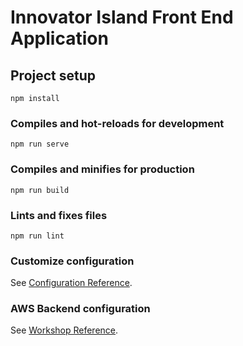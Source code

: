 # Innovator Island Front End Application

## Project setup
```
npm install
```

### Compiles and hot-reloads for development
```
npm run serve
```

### Compiles and minifies for production
```
npm run build
```

### Lints and fixes files
```
npm run lint
```

### Customize configuration
See [Configuration Reference](https://cli.vuejs.org/config/).

### AWS Backend configuration

See [Workshop Reference](https://catalog.us-east-1.prod.workshops.aws/workshops/74d0f3be-7108-4bba-8136-00617a988535/en-US).
